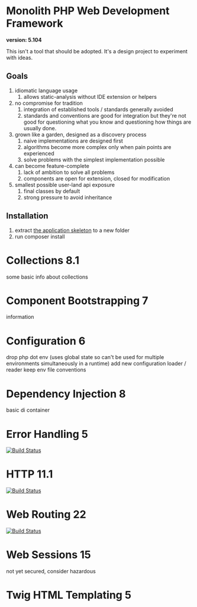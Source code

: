 # Monolith PHP Web Development Framework

**version: 5.104**

This isn't a tool that should be adopted. It's a design project to experiment with ideas.

## Goals

1. idiomatic language usage
    1. allows static-analysis without IDE extension or helpers
2. no compromise for tradition
    1. integration of established tools / standards generally avoided
    2. standards and conventions are good for integration but they're not good for questioning what you know and questioning how things are usually done.
3. grown like a garden, designed as a discovery process
    1. naive implementations are designed first
    2. algorithms become more complex only when pain points are experienced
    3. solve problems with the simplest implementation possible
4. can become feature-complete
    1. lack of ambition to solve all problems
    2. components are open for extension, closed for modification
5. smallest possible user-land api exposure
    1. final classes by default
    2. strong pressure to avoid inheritance

## Installation

1. extract [the application skeleton](https://github.com/monolith-php/application-skeleton/archive/master.zip) to a new folder
2. run composer install
# Collections 8.1

some basic info about collections

# Component Bootstrapping 7

information

# Configuration 6

drop php dot env (uses global state so can't be used for multiple environments simultaneously in a runtime)
add new configuration loader / reader
keep env file conventions

# Dependency Injection 8

basic di container

# Error Handling 5

[![Build Status](https://travis-ci.org/monolith-php/error-handling.svg?branch=master)](https://travis-ci.org/monolith-php/error-handling)

# HTTP 11.1

[![Build Status](https://travis-ci.org/monolith-php/http.svg?branch=master)](https://travis-ci.org/monolith-php/http)




# Web Routing 22

[![Build Status](https://travis-ci.org/monolith-php/web-routing.svg?branch=master)](https://travis-ci.org/monolith-php/web-routing)

# Web Sessions 15

not yet secured, consider hazardous
# Twig HTML Templating 5


